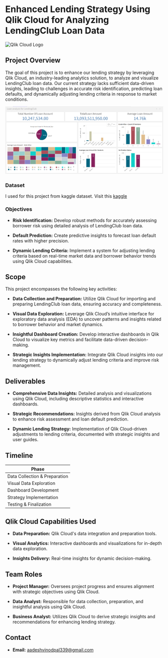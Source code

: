 # Enhanced Lending Strategy Using Qlik Cloud for Analyzing LendingClub Loan Data

![Qlik Cloud Logo]([path/to/qlik-cloud-logo.png](https://upload.wikimedia.org/wikipedia/commons/0/0a/Qlik_Logo_No_Trademark_2_Color_Positive_RGB.png)) <!-- Optional: Add a logo or screenshot here -->

## Project Overview

The goal of this project is to enhance our lending strategy by leveraging Qlik Cloud, an industry-leading analytics solution, to analyze and visualize LendingClub loan data. Our current strategy lacks sufficient data-driven insights, leading to challenges in accurate risk identification, predicting loan defaults, and dynamically adjusting lending criteria in response to market conditions.
<div align= "center"><img src="Dashboard.png" /></div>

### Dataset
I used for this project from kaggle dataset. Visit this [kaggle](https://www.kaggle.com/datasets/husainsb/lendingclub-issued-loans)

### Objectives

- **Risk Identification:** Develop robust methods for accurately assessing borrower risk using detailed analysis of LendingClub loan data.
  
- **Default Prediction:** Create predictive insights to forecast loan default rates with higher precision.
  
- **Dynamic Lending Criteria:** Implement a system for adjusting lending criteria based on real-time market data and borrower behavior trends using Qlik Cloud capabilities.

## Scope

This project encompasses the following key activities:

- **Data Collection and Preparation:** Utilize Qlik Cloud for importing and preparing LendingClub loan data, ensuring accuracy and completeness.
  
- **Visual Data Exploration:** Leverage Qlik Cloud’s intuitive interface for exploratory data analysis (EDA) to uncover patterns and insights related to borrower behavior and market dynamics.
  
- **Insightful Dashboard Creation:** Develop interactive dashboards in Qlik Cloud to visualize key metrics and facilitate data-driven decision-making.
  
- **Strategic Insights Implementation:** Integrate Qlik Cloud insights into our lending strategy to dynamically adjust lending criteria and improve risk management.

## Deliverables

- **Comprehensive Data Insights:** Detailed analysis and visualizations using Qlik Cloud, including descriptive statistics and interactive dashboards.
  
- **Strategic Recommendations:** Insights derived from Qlik Cloud analysis to enhance risk assessment and loan default prediction.
  
- **Dynamic Lending Strategy:** Implementation of Qlik Cloud-driven adjustments to lending criteria, documented with strategic insights and user guides.

## Timeline

| Phase                      | 
|----------------------------|
| Data Collection & Preparation | 
| Visual Data Exploration    | 
| Dashboard Development     | 
| Strategy Implementation   | 
| Testing & Finalization    |

## Qlik Cloud Capabilities Used

- **Data Preparation:** Qlik Cloud's data integration and preparation tools.
  
- **Visual Analytics:** Interactive dashboards and visualizations for in-depth data exploration.
  
- **Insights Delivery:** Real-time insights for dynamic decision-making.

## Team Roles

- **Project Manager:** Oversees project progress and ensures alignment with strategic objectives using Qlik Cloud.
  
- **Data Analyst:** Responsible for data collection, preparation, and insightful analysis using Qlik Cloud.
  
- **Business Analyst:** Utilizes Qlik Cloud to derive strategic insights and recommendations for enhancing lending strategy.

## Contact

- **Email:** [aadeshvinodpal339@gmail.com](aadeshvinodpal@gmail.com)
